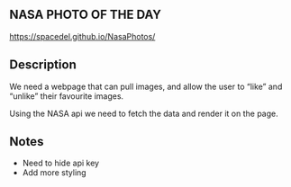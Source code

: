 ## NASA PHOTO OF THE DAY

https://spacedel.github.io/NasaPhotos/

## Description

We need a webpage that can pull images, and allow the user to “like” and “unlike” their favourite images.

Using the NASA api we need to fetch the data and render it on the page.

## Notes

- Need to hide api key
- Add more styling
